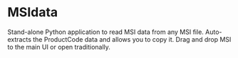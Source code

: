 # MSIdata
Stand-alone Python application to read MSI data from any MSI file. Auto-extracts the ProductCode data and allows you to copy it. Drag and drop MSI to the main UI or open traditionally.
